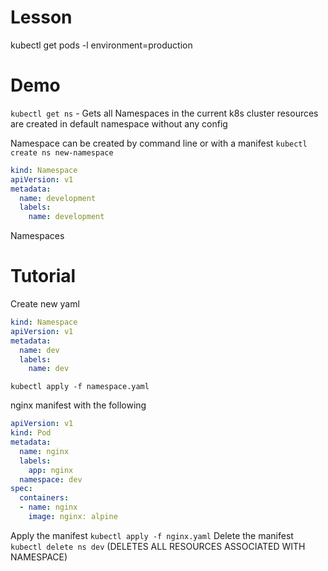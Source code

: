 # Lesson

kubectl get pods -l environment=production

# Demo
`kubectl get ns` - Gets all Namespaces in the current k8s cluster
resources are created in default namespace without any config

Namespace can be created by command line or with a manifest
`kubectl create ns new-namespace`
```yaml
kind: Namespace
apiVersion: v1
metadata:
  name: development
  labels:
    name: development
```
Namespaces 

# Tutorial

Create new yaml
```yaml
kind: Namespace
apiVersion: v1
metadata:
  name: dev
  labels:
    name: dev
```
`kubectl apply -f namespace.yaml`

nginx manifest with the following
```yaml
apiVersion: v1
kind: Pod
metadata: 
  name: nginx
  labels:
    app: nginx
  namespace: dev
spec: 
  containers:
  - name: nginx
    image: nginx: alpine
```
Apply the manifest `kubectl apply -f nginx.yaml`
Delete the manifest `kubectl delete ns dev` (DELETES ALL RESOURCES ASSOCIATED WITH NAMESPACE)